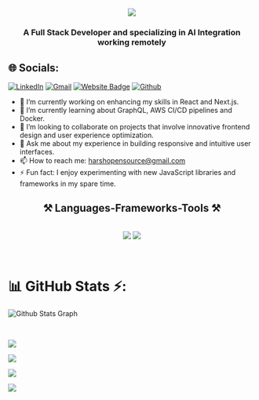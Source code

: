 
<h1 align="center">
    <img src="https://readme-typing-svg.herokuapp.com/?font=Righteous&size=35&center=true&vCenter=true&width=500&height=70&duration=4000&lines=Hi+There!+👋;+I'm+Harsh+Bardhan!;" />

  
</h1>
<h3 align="center">A Full Stack Developer and specializing in AI Integration working remotely</h3>



## 🌐 Socials:
[![LinkedIn](https://img.shields.io/badge/LinkedIn-%230077B5.svg?logo=linkedin&logoColor=white)](https://linkedin.com/in/harsh-bardhan-ai) 
[![Gmail](https://img.shields.io/badge/-Gmail-c14438?style=flat&logo=Gmail&logoColor=white)](mailto:harshopensource@gmail.com)
[![Website Badge](https://img.shields.io/badge/-Website-c14438?style=flat&logo=Google-Chrome&logoColor=white&link=https://harshbardhan.vercel.app)](https://harshbardhan.vercel.app)
[![Github](https://img.shields.io/github/followers/harshOpensource?label=Follow&style=social)](https://github.com/harshOpensource)

- 🔭 I’m currently working on enhancing my skills in React and Next.js.
- 🌱 I’m currently learning about GraphQL, AWS CI/CD pipelines and Docker.
- 👯 I’m looking to collaborate on projects that involve innovative frontend design and user experience optimization.
- 💬 Ask me about my experience in building responsive and intuitive user interfaces.
- 📫 How to reach me: harshopensource@gmail.com
- ⚡ Fun fact: I enjoy experimenting with new JavaScript libraries and frameworks in my spare time.


<h2 align="center">⚒️ Languages-Frameworks-Tools ⚒️</h2>
<br/>
<div align="center">
    <img src="https://skillicons.dev/icons?i=react,bootstrap,mui,html,css,vscode,github,figma,tailwind,git" />
    <img src="https://skillicons.dev/icons?i=nodejs,python,javascript,typescript,express,firebase,mongodb,postgres,solidity,prisma,graphql,java,nextjs,mysql,flask" /><br>
</div>

</br>
</br>


# 📊 GitHub Stats ⚡:


![ Github Stats Graph](https://github-profile-summary-cards.vercel.app/api/cards/profile-details?username=harshOpensource&theme=radical&hide_border=true)


<br>


![](https://github-readme-stats.vercel.app/api?username=harshOpensource&theme=dark&hide_border=false&include_all_commits=false&count_private=false)<br/>

![](https://github-readme-streak-stats.herokuapp.com/?user=harshOpensource&theme=dark&hide_border=false)<br/>

![](https://github-readme-stats.vercel.app/api/top-langs/?username=harshOpensource&theme=dark&hide_border=false&include_all_commits=false&count_private=false&layout=compact)




[![](https://visitcount.itsvg.in/api?id=harshOpensource&icon=0&color=0)](https://visitcount.itsvg.in)
